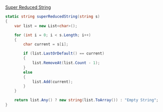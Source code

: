 [Super Reduced String](https://www.hackerrank.com/challenges/reduced-string/problem)

```csharp
static string superReducedString(string s)
{
    var list = new List<char>();

    for (int i = 0; i < s.Length; i++)
    {
        char current = s[i];

        if (list.LastOrDefault() == current)
        {
            list.RemoveAt(list.Count - 1);
        }
        else
        {
            list.Add(current);
        }
    }

    return list.Any() ? new string(list.ToArray()) : "Empty String";
}
```

